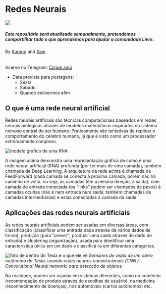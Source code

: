 # Redes Neurais

![](https://www.bixtecnologia.com.br/home/wp-content/uploads/2018/05/machine-learning-o-que-%C3%A9.png)  
##### Este repositório será atualizado semanalmente, pretendemos compartilhar tudo o que aprendemos para ajudar a comunidade Livre.
By [Kurono](https://github.com/kuroninho) and [Sam](https://github.com/Sam-Marx)  
ㅤㅤ  

Acervo no Telegram: [Clique aqui](https://t.me/AcervoDoSam)

* Data prevista para postagens:  
    * Sexta
    * Sábado
    * Quando estivermos afim

## O que é uma rede neural artificial

Redes neurais artificiais são técnicas computacionais baseados em redes neurais biológicas através de modelos matemáticos inspirados no sistema nervoso central do ser humano. Praticamente são tentativas de replicar o comportamento do cérebro humano, já que é visto como um processador extremamente complexo.

![modelo grafico de uma RNA](https://i.imgur.com/gg28OLm.jpg)

A imagem acima demonstra uma representação gráfica de como é uma rede neural artificial (RNA) profunda (por ter mais de uma camada), também chamada de Deep Learning. A arquitetura da rede acima é chamada de FeedForward (cada camada se conecta à próxima camada, porém não há caminho de volta, ou seja, as camadas têm a mesma direção, à saída), com camada de entrada conectada (os "links" podem ser chamados de pesos) à camadas ocultas (não é nem entrada nem saída; também chamadas de camadas intermediárias) e estas conectadas à camada de saída.

## Aplicações das redes neurais artificiais

As redes neurais artificiais podem ser usadas em diversas áreas, com classificação (classificar uma entrada dada através de vários dados de treino), predição (para "prever"; produzir uma saída através do dado de entrada) e clustering (organização), usada para identificar uma característica única em um dado e classificá-la em diferentes categorias.

![foto de dentro do Tesla e o que ele vê](https://www.teslarati.com/wp-content/uploads/2016/11/Tesla-autonomous-self-driving-vision-sensors.jpg)
*Sensores de visão de um carro autônomo da Tesla, usando redes neurais convolucionais (CNN / Convolutional Neural network) para detecção de objetos.*

Na realidade, podem ser usadas em sistemas diferentes, como no comércio (recomendação de produto através de escolhas de usuário), na medicina (reconhecimento de doenças), nos automóveis (carros autônomos) etc.
